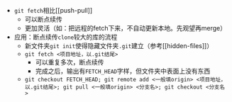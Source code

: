 - `git fetch`相比[[push-pull]]
  - 可以断点续传
  - 更加灵活（如：把远程的fetch下来，不自动更新本地。先观望再merge）
- 应用：断点续传`clone`较大的库的流程
  - 新文件夹`git init`使得隐藏文件夹`.git`建立（参考[[hidden-files]]）
  - `git fetch <项目地址，以.git结尾>`
    - 可以重复多次，断点续传
    - 完成之后，输出有`FETCH_HEAD`字样，但文件夹中表面上没有东西
  - `git checkout FETCH_HEAD; git remote add <一般填origin> <项目地址，以.git结尾>; git pull <一般填origin> <分支名>; git checkout <分支名>`